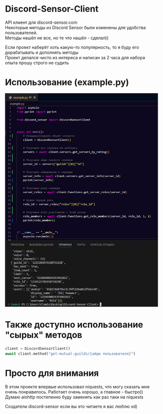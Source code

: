 # Discord-Sensor-Client
API клиент для discord-sensor.com  
Некоторые методы из Discord Sensor были изменены для удобства пользователей.  
Методы нашёл не все, но те что нашёл - сделал))  

Если проект наберёт хоть какую-то популярность, то я буду его дорабатывать и дополнять методы  
Проект делался чисто из интереса и написан за 2 часа для набора опыта прошу строго не судить

# Использование (example.py)
![new_example](images/new_example.png)

# Также доступно использование "сырых" методов
```python
client = DiscordSensorClient()
await client.method("get-mutual-guilds/{айди пользователя}")
```


# Просто для внимания
В этом проекте впервые использовал niquests, что могу сказать мне очень понравилось. Работает очень хорошо, а главное - быстро))  
Думаю aiohttp постепенно буду заменять как раз таки на niquests  

Создатели discord-sensor если вы это читаете я вас люблю xd)
